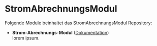 # StromAbrechnungsModul

Folgende Module beinhaltet das StromAbrechnungsModul Repository:

- __Strom-Abrechnungs-Modul__ ([Dokumentation](StromAbrechnungsModul))  
	lorem ipsum.
